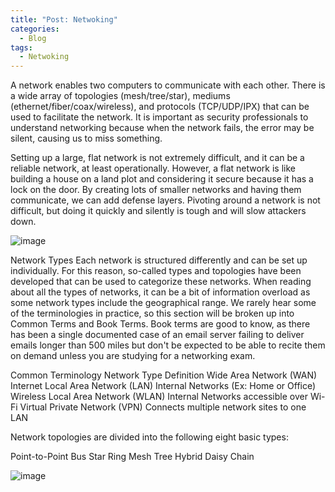 ```yaml
---
title: "Post: Netwoking"
categories:
  - Blog
tags:
  - Netwoking
---
```


A network enables two computers to communicate with each other. There is a wide array of topologies (mesh/tree/star), mediums (ethernet/fiber/coax/wireless), and protocols (TCP/UDP/IPX) that can be used to facilitate the network. It is important as security professionals to understand networking because when the network fails, the error may be silent, causing us to miss something.

Setting up a large, flat network is not extremely difficult, and it can be a reliable network, at least operationally. However, a flat network is like building a house on a land plot and considering it secure because it has a lock on the door. By creating lots of smaller networks and having them communicate, we can add defense layers. Pivoting around a network is not difficult, but doing it quickly and silently is tough and will slow attackers down.

![image](https://github.com/user-attachments/assets/91c8399c-1c4d-4b51-9c94-46d8cd714050)

Network Types
Each network is structured differently and can be set up individually. For this reason, so-called types and topologies have been developed that can be used to categorize these networks. When reading about all the types of networks, it can be a bit of information overload as some network types include the geographical range. We rarely hear some of the terminologies in practice, so this section will be broken up into Common Terms and Book Terms. Book terms are good to know, as there has been a single documented case of an email server failing to deliver emails longer than 500 miles but don't be expected to be able to recite them on demand unless you are studying for a networking exam.

Common Terminology
Network Type	Definition
Wide Area Network (WAN)	Internet
Local Area Network (LAN)	Internal Networks (Ex: Home or Office)
Wireless Local Area Network (WLAN)	Internal Networks accessible over Wi-Fi
Virtual Private Network (VPN)	Connects multiple network sites to one LAN

Network topologies are divided into the following eight basic types:

Point-to-Point	Bus
Star	Ring
Mesh	Tree
Hybrid	Daisy Chain

![image](https://github.com/user-attachments/assets/2a1fafd5-e22a-4627-9d0c-a13861179c0e)

